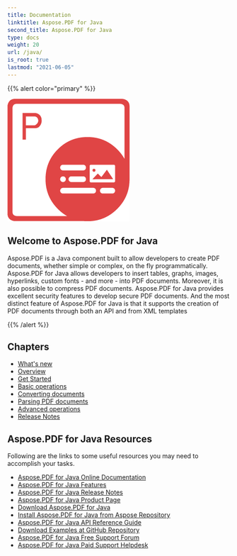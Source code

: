 ```yaml
---
title: Documentation
linktitle: Aspose.PDF for Java
second_title: Aspose.PDF for Java
type: docs
weight: 20
url: /java/
is_root: true
lastmod: "2021-06-05"
---
```


{{% alert color="primary" %}}

![Aspose.PDF for Java](aspose_pdf-for-java.png)

<h2>Welcome to Aspose.PDF for Java</h2>

Aspose.PDF is a Java component built to allow developers to create PDF documents, whether simple or complex, on the fly programmatically. Aspose.PDF for Java allows developers to insert tables, graphs, images, hyperlinks, custom fonts - and more - into PDF documents. Moreover, it is also possible to compress PDF documents. Aspose.PDF for Java provides excellent security features to develop secure PDF documents. And the most distinct feature of Aspose.PDF for Java is that it supports the creation of PDF documents through both an API and from XML templates

{{% /alert %}}

<h2>Chapters </h2>

- [What's new](/pdf/java/whatsnew/)
- [Overview](/pdf/java/overview/)
- [Get Started](/pdf/java/get-started/)
- [Basic operations](/pdf/java/basic-operations/)
- [Converting documents](/pdf/java/converting/)
- [Parsing PDF documents](/pdf/java/parsing/)
- [Advanced operations](/pdf/java/advanced-operations/)
- [Release Notes](/pdf/java/release-notes/)

<h2> Aspose.PDF for Java Resources</h2>
Following are the links to some useful resources you may need to accomplish your tasks.

- [Aspose.PDF for Java Online Documentation](/pdf/java/)
- [Aspose.PDF for Java Features](/pdf/java/key-features/)
- [Aspose.PDF for Java Release Notes](/pdf/java/release-notes/)
- [Aspose.PDF for Java Product Page](https://products.aspose.com/pdf/java)
- [Download Aspose.PDF for Java](https://repository.aspose.com/webapp/#/artifacts/browse/tree/General/repo/com/aspose/aspose-pdf)
- [Install Aspose.PDF for Java from Aspose Repository](/pdf/java/installation/)
- [Aspose.PDF for Java API Reference Guide](https://apireference.aspose.com/java/pdf)
- [Download Examples at GitHub Repository](https://github.com/aspose-pdf/Aspose.PDF-for-Java)
- [Aspose.PDF for Java Free Support Forum](https://forum.aspose.com/c/pdf)
- [Aspose.PDF for Java Paid Support Helpdesk](https://helpdesk.aspose.com/)
